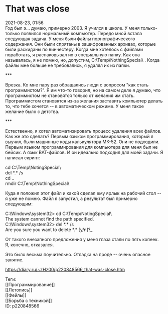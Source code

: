 That was close
===============

   
 2021-08-23, 01:56   
  Год был э... думаю, примерно 2003. Я учился в школе. У меня только-только появился нормальный компьютер. Передо мной встала следующая задача. У меня были файлы порнографического содержания. Они были спрятаны в зашифрованных архивах, которые были раскиданы по винчестеру. Когда мне хотелось с файлами поработать, я распаковывал их в специальную папку. Как она называлась, я не помню, но, допустим, C:\Temp\NothingSpecial\ . Когда файлы мне больше не требовались, я удалял их из папки.   
   
 \*\*\*   
   
 Врезка. Ко мне пару раз обращались люди с вопросом "как стать программистом?". Я им что-то говорил, но на самом деле я думаю, что программистом не становятся только от желания им стать. Программистом становятся из-за желания заставить компьютер делать то, что тебе хочется -- в автоматическом режиме. У меня такое желание было с детства.   
   
 \*\*\*   
   
 Естественно, я хотел автоматизировать процесс удаления всех файлов. Как же это сделать? Первым языком программирования, который я выучил, были машинные коды калькулятора МК-52. Они не подходили. Первым языком программирования для компьютера для меня был не бейсик. А язык BAT-файлов. И он идеально подходил для моей задачи. Я написал скрипт:   
   
 cd C:\Temp\NotingSpecial\   
 del \*.\* /s   
 cd ..   
 rmdir C:\Temp\NothingSpecial\   
   
 Куда я положил этот файл и какой сделал ему ярлык на рабочий стол -- я уже не помню. Файл я запустил, а результат был примерно следующим:   
   
 C:\Windows\system32\> cd C:\Temp\NotingSpecial\   
 The system cannot find the path specified.   
 C:\Windows\system32\> del \*.\* /s   
 Are you sure you want to delete \*.\* [y/n]?\_   
   
 От такого внезапного предложения у меня глаза стали по пять копеек. Я, конечно, отказался.   
   
 Это было весьма поучительно. Отладка на проде -- очень опасное занятие.   
    
 <https://diary.ru/~zHz00/p220848566_that-was-close.htm>   
   
 Теги:   
 [[Программирование]]   
 [[Летопись]]   
 [[Фейлы]]   
 [[Борьба с техникой]]   
 ID: p220848566